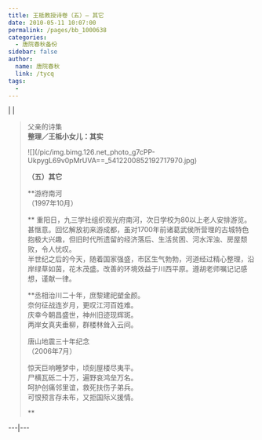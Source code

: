 ```yaml
---
title: 王柢教授诗卷（五）— 其它
date: 2010-05-11 10:07:00
permalink: /pages/bb_1000638
categories: 
  - 唐院春秋备份
sidebar: false
author: 
  name: 唐院春秋
  link: /tycq
tags: 
  - 
---
```


|  |

>  
>  
>  父亲的诗集  
>  **整理／王柢小女儿：其实**  
>  
>  ![](/pic/img.bimg.126.net_photo_g7cPP-
> UkpygL69v0pMrUVA==_5412200852192717970.jpg)  
>  
> **（五）其它**  
>  
>  **游府南河  
>  （1997年10月）  
>  
> **
> 重阳日，九三学社组织观光府南河，次日学校为80以上老人安排游览。甚惬意。回忆解放初来游成都，虽对1700年前诸葛武侯所营理的古城特色抱极大兴趣，但旧时代所遗留的经济落后、生活贫困、河水浑浊、房屋颓败，令人忧叹。  
>  半世纪之后的今天，随着国家强盛，市区生气勃勃，河道经过精心整理，沿岸绿草如茵，花木茂盛。改善的环境效益于川西平原。遵胡老师嘱记记感想，谨献一律。  
>  
>  **丞相治川二十年，庶黎建祀塑金颜。  
>  奈何征战连岁月，更叹江河百姓难。  
> 庆幸今朝昌盛世，神州旧迹现辉斑。  
> 两岸女真夹垂柳，群楼林耸入云间。  
>  
>  
> 唐山地震三十年纪念  
> （2006年7月）  
>  
> 惊天巨响睡梦中，顷刻屋楼尽夷平。  
> 尸横瓦砾二十万，遍野哀鸿垒万名。  
> 呵护创痛邻里谊，救死扶伤子弟兵。  
> 可恨预言存未布，又拒国际义援情。  
>  
>  
> **  
  
---|---